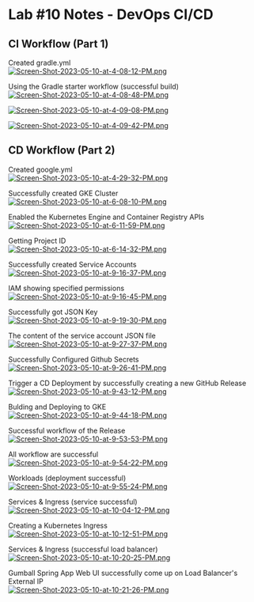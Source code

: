 # Lab #10 Notes - DevOps CI/CD

## CI Workflow (Part 1)
Created gradle.yml </br>
[![Screen-Shot-2023-05-10-at-4-08-12-PM.png](https://i.postimg.cc/Mp8d5zd5/Screen-Shot-2023-05-10-at-4-08-12-PM.png)](https://postimg.cc/crXR4Gqt)

Using the Gradle starter workflow (successful build) </br>
[![Screen-Shot-2023-05-10-at-4-08-48-PM.png](https://i.postimg.cc/jqpXqs0T/Screen-Shot-2023-05-10-at-4-08-48-PM.png)](https://postimg.cc/xqPHtV1p)

[![Screen-Shot-2023-05-10-at-4-09-08-PM.png](https://i.postimg.cc/BnsBDMnw/Screen-Shot-2023-05-10-at-4-09-08-PM.png)](https://postimg.cc/QH47Zg5p)

[![Screen-Shot-2023-05-10-at-4-09-42-PM.png](https://i.postimg.cc/s2gPHxSY/Screen-Shot-2023-05-10-at-4-09-42-PM.png)](https://postimg.cc/RW2nNMgh)

## CD Workflow (Part 2)
Created google.yml </br>
[![Screen-Shot-2023-05-10-at-4-29-32-PM.png](https://i.postimg.cc/Y9J1SxPR/Screen-Shot-2023-05-10-at-4-29-32-PM.png)](https://postimg.cc/gXHwS3mL)

Successfully created GKE Cluster </br>
[![Screen-Shot-2023-05-10-at-6-08-10-PM.png](https://i.postimg.cc/501m5ggt/Screen-Shot-2023-05-10-at-6-08-10-PM.png)](https://postimg.cc/LqCf2zrd)

Enabled the Kubernetes Engine and Container Registry APIs </br>
[![Screen-Shot-2023-05-10-at-6-11-59-PM.png](https://i.postimg.cc/Qdh5yC56/Screen-Shot-2023-05-10-at-6-11-59-PM.png)](https://postimg.cc/1f7fg9v6)

Getting Project ID </br>
[![Screen-Shot-2023-05-10-at-6-14-32-PM.png](https://i.postimg.cc/kXb6mXZd/Screen-Shot-2023-05-10-at-6-14-32-PM.png)](https://postimg.cc/VdzL91m7)

Successfully created Service Accounts </br>
[![Screen-Shot-2023-05-10-at-9-16-37-PM.png](https://i.postimg.cc/Y0fSvhw4/Screen-Shot-2023-05-10-at-9-16-37-PM.png)](https://postimg.cc/YL07V20k)

IAM showing specified permissions </br>
[![Screen-Shot-2023-05-10-at-9-16-45-PM.png](https://i.postimg.cc/prZ224Dz/Screen-Shot-2023-05-10-at-9-16-45-PM.png)](https://postimg.cc/8f784yXz)

Successfully got JSON Key </br>
[![Screen-Shot-2023-05-10-at-9-19-30-PM.png](https://i.postimg.cc/8543sS0p/Screen-Shot-2023-05-10-at-9-19-30-PM.png)](https://postimg.cc/zbLpP9N6)

The content of the service account JSON file </br>
[![Screen-Shot-2023-05-10-at-9-27-37-PM.png](https://i.postimg.cc/mkqmF2Ns/Screen-Shot-2023-05-10-at-9-27-37-PM.png)](https://postimg.cc/K3PP6bHq)

Successfully Configured Github Secrets </br>
[![Screen-Shot-2023-05-10-at-9-26-41-PM.png](https://i.postimg.cc/pXbGxyTf/Screen-Shot-2023-05-10-at-9-26-41-PM.png)](https://postimg.cc/K4frDGtj)

Trigger a CD Deployment by successfully creating a new GitHub Release </br>
[![Screen-Shot-2023-05-10-at-9-43-12-PM.png](https://i.postimg.cc/LsGffCnr/Screen-Shot-2023-05-10-at-9-43-12-PM.png)](https://postimg.cc/Tyqpvcj9)

Bulding and Deploying to GKE </br>
[![Screen-Shot-2023-05-10-at-9-44-18-PM.png](https://i.postimg.cc/3x4xpKmx/Screen-Shot-2023-05-10-at-9-44-18-PM.png)](https://postimg.cc/18SS11vk)

Successful workflow of the Release </br>
[![Screen-Shot-2023-05-10-at-9-53-53-PM.png](https://i.postimg.cc/V6NTrN07/Screen-Shot-2023-05-10-at-9-53-53-PM.png)](https://postimg.cc/wtSFngVJ)

All workflow are successful </br>
[![Screen-Shot-2023-05-10-at-9-54-22-PM.png](https://i.postimg.cc/284DfVQv/Screen-Shot-2023-05-10-at-9-54-22-PM.png)](https://postimg.cc/F7sqyFns)

Workloads (deployment successful) </br>
[![Screen-Shot-2023-05-10-at-9-55-24-PM.png](https://i.postimg.cc/rs1Y7RBw/Screen-Shot-2023-05-10-at-9-55-24-PM.png)](https://postimg.cc/GTpQyt3W)

Services & Ingress (service successful) </br>
[![Screen-Shot-2023-05-10-at-10-04-12-PM.png](https://i.postimg.cc/v8thFy1T/Screen-Shot-2023-05-10-at-10-04-12-PM.png)](https://postimg.cc/BttHHdBf)

Creating a Kubernetes Ingress </br>
[![Screen-Shot-2023-05-10-at-10-12-51-PM.png](https://i.postimg.cc/hjCzS2VJ/Screen-Shot-2023-05-10-at-10-12-51-PM.png)](https://postimg.cc/FdLspgWm)

Services & Ingress (successful load balancer) </br>
[![Screen-Shot-2023-05-10-at-10-20-25-PM.png](https://i.postimg.cc/bNnxTjQ3/Screen-Shot-2023-05-10-at-10-20-25-PM.png)](https://postimg.cc/kBnRJzYb)

Gumball Spring App Web UI successfully come up on Load Balancer's External IP </br>
[![Screen-Shot-2023-05-10-at-10-21-26-PM.png](https://i.postimg.cc/JzcF4Fz4/Screen-Shot-2023-05-10-at-10-21-26-PM.png)](https://postimg.cc/Yv0RdbFJ)

